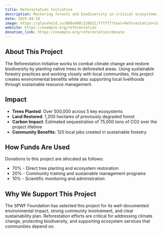 ```yaml
---
title: Reforestation Initiative
description: Restoring forests and biodiversity in critical ecosystems around the world
date: 2025-04-18
image: https://placehold.co/800x600/228b22/ffffff?text=Reforestation+Initiative
website: https://example.org/reforestation
donation_link: https://example.org/reforestation/donate
---
```


## About This Project

The Reforestation Initiative works to combat climate change and restore biodiversity by planting native trees in deforested areas. Using sustainable forestry practices and working closely with local communities, this project creates environmental benefits while also supporting local livelihoods through sustainable resource management.

## Impact

- **Trees Planted**: Over 500,000 across 5 key ecosystems
- **Land Restored**: 1,200 hectares of previously degraded forest
- **Carbon Impact**: Estimated sequestration of 75,000 tons of CO2 over the project lifetime
- **Community Benefits**: 120 local jobs created in sustainable forestry

## How Funds Are Used

Donations to this project are allocated as follows:

- 70% - Direct tree planting and ecosystem restoration
- 20% - Community training and sustainable management programs
- 10% - Scientific monitoring and administration

## Why We Support This Project

The SPWF Foundation has selected this project for its well-documented environmental impact, strong community involvement, and clear sustainability plan. Reforestation efforts are critical for addressing climate change, protecting biodiversity, and supporting ecosystem services that communities depend on.